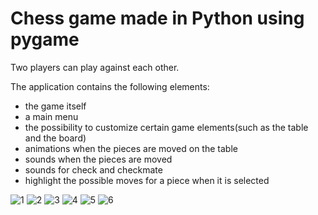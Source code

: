 # Chess game made in Python using pygame

Two players can play against each other.

The application contains the following elements:
- the game itself
- a main menu
- the possibility to customize certain game elements(such as the table and the board)
- animations when the pieces are moved on the table
- sounds when the pieces are moved
- sounds for check and checkmate
- highlight the possible moves for a piece when it is selected 

![1](https://user-images.githubusercontent.com/70372809/118673434-ac4ae680-b801-11eb-9c2f-69f5ddc093d0.png)
![2](https://user-images.githubusercontent.com/70372809/118673455-b0770400-b801-11eb-8135-f9ef2513d39f.png)
![3](https://user-images.githubusercontent.com/70372809/118673465-b371f480-b801-11eb-92dc-ba59b2015cc8.png)
![4](https://user-images.githubusercontent.com/70372809/118673474-b53bb800-b801-11eb-835a-299a562f43d1.png)
![5](https://user-images.githubusercontent.com/70372809/118673480-b7057b80-b801-11eb-802e-d07a35c8abd3.png)
![6](https://user-images.githubusercontent.com/70372809/118673490-b8cf3f00-b801-11eb-9f84-a3cfcb031fda.png)

